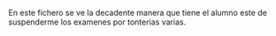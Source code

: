En este fichero se ve la decadente manera que tiene el alumno este de suspenderme los examenes por tonterias varias.
